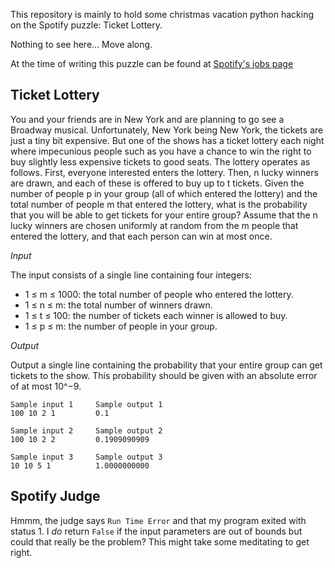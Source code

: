 This repository is mainly to hold some christmas vacation python hacking on the Spotify puzzle: Ticket Lottery.

Nothing to see here... Move along.

At the time of writing this puzzle can be found at [Spotify's jobs page](http://www.spotify.com/se/jobs/tech/ticket-lottery/)

Ticket Lottery
--------------

You and your friends are in New York and are planning to go see a Broadway musical. Unfortunately, New York being New York, the tickets are just a tiny bit expensive. But one of the shows has a ticket lottery each night where impecunious people such as you have a chance to win the right to buy slightly less expensive tickets to good seats. The lottery operates as follows. First, everyone interested enters the lottery. Then, n lucky winners are drawn, and each of these is offered to buy up to t tickets.
Given the number of people p in your group (all of which entered the lottery) and the total number of people m that entered the lottery, what is the probability that you will be able to get tickets for your entire group? Assume that the n lucky winners are chosen uniformly at random from the m people that entered the lottery, and that each person can win at most once.

*Input*

The input consists of a single line containing four integers:

- 1 ≤ m ≤ 1000: the total number of people who entered the lottery.
- 1 ≤ n ≤ m: the total number of winners drawn.
- 1 ≤ t ≤ 100: the number of tickets each winner is allowed to buy.
- 1 ≤ p ≤ m: the number of people in your group.

*Output*

Output a single line containing the probability that your entire group can get tickets to the show. This probability should be given with an absolute error of at most 10^−9.

    Sample input 1     Sample output 1
    100 10 2 1         0.1
    
    Sample input 2     Sample output 2
    100 10 2 2         0.1909090909
    
    Sample input 3     Sample output 3
    10 10 5 1          1.0000000000

Spotify Judge
-------------

Hmmm, the judge says `Run Time Error` and that my program exited with status 1. I *do* return `False` if the input parameters are out of bounds but could that really be the problem? This might take some meditating to get right.